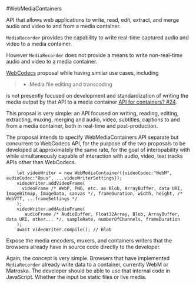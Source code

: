 #WebMediaContainers

API that allows web applications to write, read, edit, extract, and merge audio and video to and from a media container.

`MediaRecorder` provides the capability to write real-time captured audio and video to a media container.

However `MediaRecorder` does not provide a means to write non-real-time audio and video to a media container.

[WebCodecs](https://discourse.wicg.io/t/webcodecs-proposal/3662) proposal while having similar use cases, including

> - Media file editing and transcoding

is not presently focused on development and standardization of writing the media output by that API to a media container [API for containers? #24](https://github.com/WICG/web-codecs/issues/24).

This propsal is very simple: an API focused on writing, reading, editing, extracting, muxing, merging and audio, video, subtitles, captions to and from a media container, both in real-time and post-production. 

The proposal intends to specify WebMediaContainers API separate but concurrent to WebCodecs API, for the purpose of the two proposals to be developed at approximately the same rate, for the goal of interopability with while simultaneously capable of interaction with audio, video, text tracks APIs other than WebCodecs.

```
    let videoWriter = new WebMediaContainer({videoCodec:"WebM", audioCodec:"Opus", ...videoWriterSettings});
    videoWriter.addVideoFrame(
      videoFrame /* WebP, PNG, etc. as Blob, ArrayBuffer, data URI, ImageBitmap, ImageData, canvas */, frameDuration, width, height, /* WebVTT, ...frameSettings */
    );
    videoWriter.addAudioFrame(
       audioFrame /* AudioBuffer, Float32Array, Blob, ArrayBuffer, data URI, other... */, sampleRate, numberOfChannels, frameDuration
    );
    await videoWriter.compile(); // Blob
```

Expose the media encoders, muxers, and containers writers that the browsers already have in source code directly to the developer. 

Again, the concept is very simple. Browsers that have implemented `MediaRecorder` already write data to a container, currently WebM or Matroska. 
The developer should be able to use that internal code in JavaScript. Whether the input be static files or live media.
